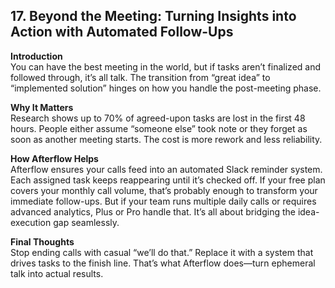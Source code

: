 ## 17. Beyond the Meeting: Turning Insights into Action with Automated Follow-Ups

**Introduction**  
You can have the best meeting in the world, but if tasks aren’t finalized and followed through, it’s all talk. The transition from “great idea” to “implemented solution” hinges on how you handle the post-meeting phase.

**Why It Matters**  
Research shows up to 70% of agreed-upon tasks are lost in the first 48 hours. People either assume “someone else” took note or they forget as soon as another meeting starts. The cost is more rework and less reliability.

**How Afterflow Helps**  
Afterflow ensures your calls feed into an automated Slack reminder system. Each assigned task keeps reappearing until it’s checked off. If your free plan covers your monthly call volume, that’s probably enough to transform your immediate follow-ups. But if your team runs multiple daily calls or requires advanced analytics, Plus or Pro handle that. It’s all about bridging the idea-execution gap seamlessly.

**Final Thoughts**  
Stop ending calls with casual “we’ll do that.” Replace it with a system that drives tasks to the finish line. That’s what Afterflow does—turn ephemeral talk into actual results.
